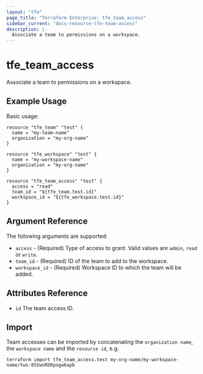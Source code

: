 ```yaml
---
layout: "tfe"
page_title: "Terraform Enterprise: tfe_team_access"
sidebar_current: "docs-resource-tfe-team-access"
description: |-
  Associate a team to permissions on a workspace.
---
```


# tfe_team_access

Associate a team to permissions on a workspace.

## Example Usage

Basic usage:

```hcl
resource "tfe_team" "test" {
  name = "my-team-name"
  organization = "my-org-name"
}

resource "tfe_workspace" "test" {
  name = "my-workspace-name"
  organization = "my-org-name"
}

resource "tfe_team_access" "test" {
  access = "read"
  team_id = "${tfe_team.test.id}"
  workspace_id = "${tfe_workspace.test.id}"
}
```

## Argument Reference

The following arguments are supported:

* `access` - (Required) Type of access to grant. Valid values are `admin`,
  `read` or `write`.
* `team_id` - (Required) ID of the team to add to the workspace.
* `workspace_id` - (Required) Workspace ID to which the team will be added.

## Attributes Reference

* `id` The team access ID.

## Import

Team accesses can be imported by concatenating the `organization name`, the
`workspace name` and the `resource id`, e.g.

```shell
terraform import tfe_team_access.test my-org-name/my-workspace-name/tws-8S5wnRbRpogw6apb
```

